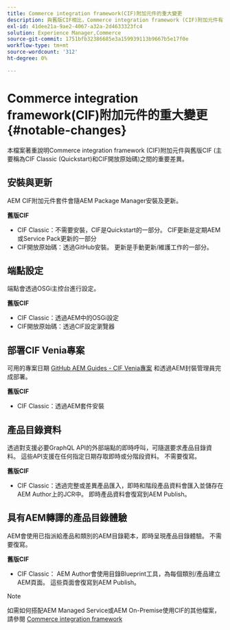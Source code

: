 ```yaml
---
title: Commerce integration framework(CIF)附加元件的重大變更
description: 與舊版CIF相比，Commerce integration framework (CIF)附加元件有重大變更。
exl-id: 41dee21a-9ae2-4067-a32a-2d4633323fc4
solution: Experience Manager,Commerce
source-git-commit: 1751bfb32386685e3a159939113b9667b5e17f0e
workflow-type: tm+mt
source-wordcount: '312'
ht-degree: 0%

---
```


# Commerce integration framework(CIF)附加元件的重大變更{#notable-changes}

本檔案著重說明Commerce integration framework (CIF)附加元件與舊版CIF (主要稱為CIF Classic (Quickstart)和CIF開放原始碼)之間的重要差異。

## 安裝與更新

AEM CIF附加元件套件會隨AEM Package Manager安裝及更新。

**舊版CIF**

* CIF Classic：不需要安裝，CIF是Quickstart的一部分。 CIF更新是定期AEM或Service Pack更新的一部分
* CIF開放原始碼：透過GitHub安裝。 更新是手動更新/維護工作的一部分。

## 端點設定

端點會透過OSGi主控台進行設定。

**舊版CIF**

* CIF Classic：透過AEM中的OSGi設定
* CIF開放原始碼：透過CIF設定瀏覽器

## 部署CIF Venia專案

可用的專案日期 [GitHub AEM Guides - CIF Venia專案](https://github.com/adobe/aem-cif-guides-venia) 和透過AEM封裝管理員完成部署。

**舊版CIF**

* CIF Classic：透過AEM套件安裝

## 產品目錄資料

透過對支援必要GraphQL API的外部端點的即時呼叫，可隨選要求產品目錄資料。 這些API支援在任何指定日期存取即時或分階段資料。 不需要復寫。

**舊版CIF**

* CIF Classic：透過完整或差異產品匯入，即時和階段產品資料會匯入並儲存在AEM Author上的JCR中。 即時產品資料會復寫到AEM Publish。

## 具有AEM轉譯的產品目錄體驗

AEM會使用已指派給產品和類別的AEM目錄範本，即時呈現產品目錄體驗。 不需要復寫。

**舊版CIF**

* CIF Classic： AEM Author會使用目錄Blueprint工具，為每個類別/產品建立AEM頁面。 這些頁面會復寫到AEM Publish。

>[!NOTE]
>
>如需如何搭配AEM Managed Service或AEM On-Premise使用CIF的其他檔案，請參閱 [Commerce integration framework](https://www.adobe.io/apis/experiencecloud/commerce-integration-framework/getting-started.html)
